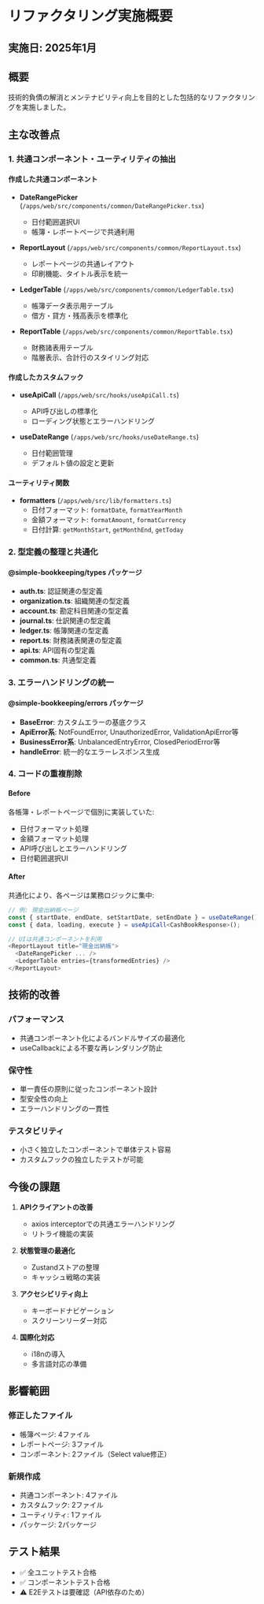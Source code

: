 # リファクタリング実施概要

## 実施日: 2025年1月

## 概要
技術的負債の解消とメンテナビリティ向上を目的とした包括的なリファクタリングを実施しました。

## 主な改善点

### 1. 共通コンポーネント・ユーティリティの抽出

#### 作成した共通コンポーネント
- **DateRangePicker** (`/apps/web/src/components/common/DateRangePicker.tsx`)
  - 日付範囲選択UI
  - 帳簿・レポートページで共通利用
  
- **ReportLayout** (`/apps/web/src/components/common/ReportLayout.tsx`)
  - レポートページの共通レイアウト
  - 印刷機能、タイトル表示を統一
  
- **LedgerTable** (`/apps/web/src/components/common/LedgerTable.tsx`)
  - 帳簿データ表示用テーブル
  - 借方・貸方・残高表示を標準化
  
- **ReportTable** (`/apps/web/src/components/common/ReportTable.tsx`)
  - 財務諸表用テーブル
  - 階層表示、合計行のスタイリング対応

#### 作成したカスタムフック
- **useApiCall** (`/apps/web/src/hooks/useApiCall.ts`)
  - API呼び出しの標準化
  - ローディング状態とエラーハンドリング
  
- **useDateRange** (`/apps/web/src/hooks/useDateRange.ts`)
  - 日付範囲管理
  - デフォルト値の設定と更新

#### ユーティリティ関数
- **formatters** (`/apps/web/src/lib/formatters.ts`)
  - 日付フォーマット: `formatDate`, `formatYearMonth`
  - 金額フォーマット: `formatAmount`, `formatCurrency`
  - 日付計算: `getMonthStart`, `getMonthEnd`, `getToday`

### 2. 型定義の整理と共通化

#### @simple-bookkeeping/types パッケージ
- **auth.ts**: 認証関連の型定義
- **organization.ts**: 組織関連の型定義
- **account.ts**: 勘定科目関連の型定義
- **journal.ts**: 仕訳関連の型定義
- **ledger.ts**: 帳簿関連の型定義
- **report.ts**: 財務諸表関連の型定義
- **api.ts**: API固有の型定義
- **common.ts**: 共通型定義

### 3. エラーハンドリングの統一

#### @simple-bookkeeping/errors パッケージ
- **BaseError**: カスタムエラーの基底クラス
- **ApiError系**: NotFoundError, UnauthorizedError, ValidationApiError等
- **BusinessError系**: UnbalancedEntryError, ClosedPeriodError等
- **handleError**: 統一的なエラーレスポンス生成

### 4. コードの重複削除

#### Before
各帳簿・レポートページで個別に実装していた:
- 日付フォーマット処理
- 金額フォーマット処理
- API呼び出しとエラーハンドリング
- 日付範囲選択UI

#### After
共通化により、各ページは業務ロジックに集中:
```typescript
// 例: 現金出納帳ページ
const { startDate, endDate, setStartDate, setEndDate } = useDateRange();
const { data, loading, execute } = useApiCall<CashBookResponse>();

// UIは共通コンポーネントを利用
<ReportLayout title="現金出納帳">
  <DateRangePicker ... />
  <LedgerTable entries={transformedEntries} />
</ReportLayout>
```

## 技術的改善

### パフォーマンス
- 共通コンポーネント化によるバンドルサイズの最適化
- useCallbackによる不要な再レンダリング防止

### 保守性
- 単一責任の原則に従ったコンポーネント設計
- 型安全性の向上
- エラーハンドリングの一貫性

### テスタビリティ
- 小さく独立したコンポーネントで単体テスト容易
- カスタムフックの独立したテストが可能

## 今後の課題

1. **APIクライアントの改善**
   - axios interceptorでの共通エラーハンドリング
   - リトライ機能の実装

2. **状態管理の最適化**
   - Zustandストアの整理
   - キャッシュ戦略の実装

3. **アクセシビリティ向上**
   - キーボードナビゲーション
   - スクリーンリーダー対応

4. **国際化対応**
   - i18nの導入
   - 多言語対応の準備

## 影響範囲

### 修正したファイル
- 帳簿ページ: 4ファイル
- レポートページ: 3ファイル
- コンポーネント: 2ファイル（Select value修正）

### 新規作成
- 共通コンポーネント: 4ファイル
- カスタムフック: 2ファイル
- ユーティリティ: 1ファイル
- パッケージ: 2パッケージ

## テスト結果
- ✅ 全ユニットテスト合格
- ✅ コンポーネントテスト合格
- ⚠️ E2Eテストは要確認（API依存のため）